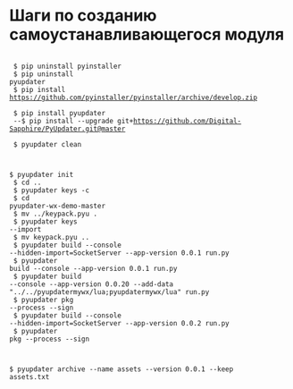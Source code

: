# Шаги по созданию самоустанавливающегося модуля

<code><br>
$ pip uninstall pyinstaller<br>
$ pip uninstall pyupdater<br>
$ pip install https://github.com/pyinstaller/pyinstaller/archive/develop.zip <br>
$ pip install pyupdater<br>
--$ pip install --upgrade git+https://github.com/Digital-Sapphire/PyUpdater.git@master <br>
$ pyupdater clean

$ pyupdater init<br>
$ cd ..<br>
$ pyupdater keys -c<br>
$ cd pyupdater-wx-demo-master<br>
$ mv ../keypack.pyu .<br>
$ pyupdater keys --import<br>
$ mv keypack.pyu ..<br>
$ pyupdater build --console --hidden-import=SocketServer --app-version 0.0.1 run.py<br>
$ pyupdater build --console --app-version 0.0.1 run.py<br>
$ pyupdater build --console --app-version 0.0.20 --add-data "../../pyupdatermywx/lua;pyupdatermywx/lua" run.py<br>
$ pyupdater pkg --process --sign<br>
$ pyupdater build --console --hidden-import=SocketServer --app-version 0.0.2 run.py<br>
$ pyupdater pkg --process --sign<br>

$ pyupdater archive --name assets --version 0.0.1 --keep assets.txt<br>
</code>
